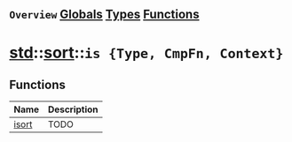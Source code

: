## `Overview` [Globals](./globals.md) [Types](./types.md) [Functions](./functions.md)
# [std](./../../std.md)::[sort](./../sort.md)::`is {Type, CmpFn, Context}`
## Functions
|Name|Description|
|----|-----------|
|[isort](#todo)|TODO|
